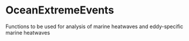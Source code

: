 # OceanExtremeEvents

Functions to be used for analysis of marine heatwaves and eddy-specific marine heatwaves
